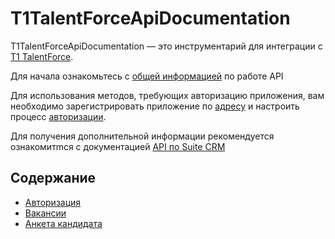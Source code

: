 # T1TalentForceApiDocumentation

T1TalentForceApiDocumentation — это инструментарий для интеграции c
[T1 TalentForce](https://talentforce.ru/).

Для начала ознакомьтесь с [общей информацией](docs/general.md) по работе API

Для использования методов, требующих авторизацию приложения, вам необходимо
зарегистрировать приложение по [адресу](https://talentforce.ru/)
и настроить процесс [авторизации](docs/authorization.md).

Для получения дополнительной информации рекомендуется ознакомитmся с документацией [API по Suite CRM](https://docs.suitecrm.com/developer/api/developer-setup-guide/)

## Содержание

* [Авторизация](docs/authorization.md)
* [Вакансии](docs/vacancy.md)
* [Анкета кандидата](docs/lkk_candidate_questionnaire.md)

